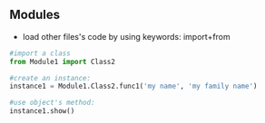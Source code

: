 Modules
----
- load other files's code by using keywords: import+from

```python
#import a class
from Module1 import Class2

#create an instance:
instance1 = Module1.Class2.func1('my name', 'my family name')

#use object's method:
instance1.show()
```
